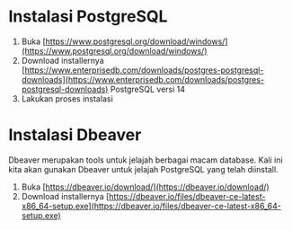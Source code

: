 # Instalasi PostgreSQL

1. Buka [https://www.postgresql.org/download/windows/](https://www.postgresql.org/download/windows/)
2. Download installernya [https://www.enterprisedb.com/downloads/postgres-postgresql-downloads](https://www.enterprisedb.com/downloads/postgres-postgresql-downloads) PostgreSQL versi 14
3. Lakukan proses instalasi

# Instalasi Dbeaver

Dbeaver merupakan tools untuk jelajah berbagai macam database. Kali ini kita akan gunakan Dbeaver untuk jelajah PostgreSQL yang telah diinstall.

1. Buka [https://dbeaver.io/download/](https://dbeaver.io/download/)
2. Download installernya [https://dbeaver.io/files/dbeaver-ce-latest-x86_64-setup.exe](https://dbeaver.io/files/dbeaver-ce-latest-x86_64-setup.exe)
